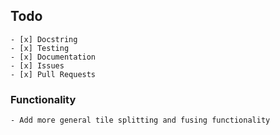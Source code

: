 ## Todo
    - [x] Docstring
    - [x] Testing
    - [x] Documentation
    - [x] Issues
    - [x] Pull Requests

### Functionality
    - Add more general tile splitting and fusing functionality
